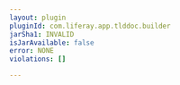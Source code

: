 ```yaml
---
layout: plugin
pluginId: com.liferay.app.tlddoc.builder
jarSha1: INVALID
isJarAvailable: false
error: NONE
violations: []

---
```


